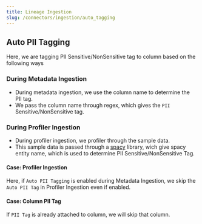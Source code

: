 ```yaml
---
title: Lineage Ingestion
slug: /connectors/ingestion/auto_tagging
---
```


## Auto PII Tagging
Here, we are tagging PII Sensitive/NonSensitive tag to column based on the following ways

### During Metadata Ingestion
- During metadata ingestion, we use the column name to determine the PII tag.
- We pass the column name through regex, which gives the `PII` Sensitive/NonSensitive tag.

### During Profiler Ingestion
- During profiler ingestion, we profiler through the sample data.
- This sample data is passed through a [spacy](https://spacy.io/) library, wich give spacy entity name, which is used to determine PII Sensitive/NonSensitive Tag.


#### Case: Profiler Ingestion 
Here, if `Auto PII Tagging` is enabled during Metadata Ingestion, we skip the `Auto PII Tag` in Profiler Ingestion even if enabled.

#### Case: Column PII Tag
If `PII Tag` is already attached to column, we will skip that column.
